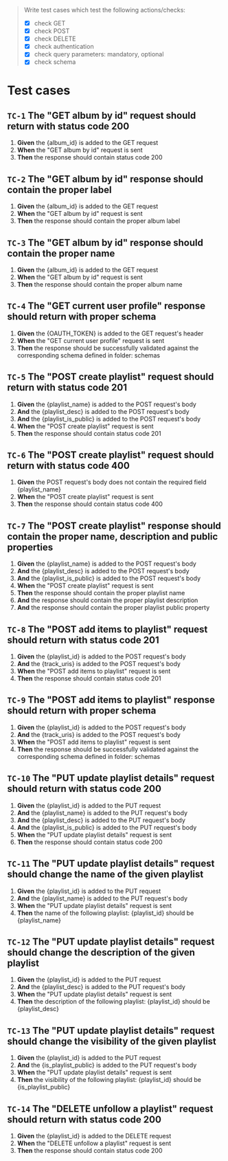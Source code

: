 > Write test cases which test the following actions/checks:
> - [x] check GET
> - [x] check POST
> - [x] check DELETE
> - [x] check authentication
> - [x] check query parameters: mandatory, optional
> - [x] check schema

# Test cases


## `TC-1` The "GET album by id" request should return with status code 200
1. **Given** the {album_id} is added to the GET request
2. **When** the "GET album by id" request is sent
3. **Then** the response should contain status code 200

## `TC-2` The "GET album by id" response should contain the proper label
1. **Given** the {album_id} is added to the GET request
2. **When** the "GET album by id" request is sent
3. **Then** the response should contain the proper album label

## `TC-3` The "GET album by id" response should contain the proper name
1. **Given** the {album_id} is added to the GET request
2. **When** the "GET album by id" request is sent
3. **Then** the response should contain the proper album name

## `TC-4` The "GET current user profile" response should return with proper schema
1. **Given** the {OAUTH_TOKEN} is added to the GET request's header
2. **When** the "GET current user profile" request is sent
3. **Then** the response should be successfully validated against the corresponding schema defined in folder: schemas

## `TC-5` The "POST create playlist" request should return with status code 201
1. **Given** the {playlist_name} is added to the POST request's body
2. **And** the {playlist_desc} is added to the POST request's body
3. **And** the {playlist_is_public} is added to the POST request's body
4. **When** the "POST create playlist" request is sent
5. **Then**  the response should contain status code 201

## `TC-6` The "POST create playlist" request should return with status code 400
1. **Given** the POST request's body does not contain the required field {playlist_name}
2. **When** the "POST create playlist" request is sent
3. **Then**  the response should contain status code 400

## `TC-7` The "POST create playlist" response should contain the proper name, description and public properties
1. **Given** the {playlist_name} is added to the POST request's body
2. **And** the {playlist_desc} is added to the POST request's body
3. **And** the {playlist_is_public} is added to the POST request's body
4. **When** the "POST create playlist" request is sent
5. **Then** the response should contain the proper playlist name
6. **And** the response should contain the proper playlist description
7. **And** the response should contain the proper playlist public property

## `TC-8` The "POST add items to playlist" request should return with status code 201
1. **Given** the {playlist_id} is added to the POST request's body
2. **And** the {track_uris} is added to the POST request's body
3. **When** the "POST add items to playlist" request is sent
4. **Then** the response should contain status code 201

## `TC-9` The "POST add items to playlist" response should return with proper schema
1. **Given** the {playlist_id} is added to the POST request's body
2. **And** the {track_uris} is added to the POST request's body
3. **When** the "POST add items to playlist" request is sent
4. **Then** the response should be successfully validated against the corresponding schema defined in folder: schemas

## `TC-10` The "PUT update playlist details" request should return with status code 200
1. **Given** the {playlist_id} is added to the PUT request
2. **And** the {playlist_name} is added to the PUT request's body
3. **And** the {playlist_desc} is added to the PUT request's body
4. **And** the {playlist_is_public} is added to the PUT request's body
5. **When** the "PUT update playlist details" request is sent
6. **Then** the response should contain status code 200

## `TC-11` The "PUT update playlist details" request should change the name of the given playlist
1. **Given** the {playlist_id} is added to the PUT request
2. **And** the {playlist_name} is added to the PUT request's body
3. **When** the "PUT update playlist details" request is sent
4. **Then** the name of the following playlist: {playlist_id} should be {playlist_name}

## `TC-12` The "PUT update playlist details" request should change the description of the given playlist
1. **Given** the {playlist_id} is added to the PUT request
2. **And** the {playlist_desc} is added to the PUT request's body
3. **When** the "PUT update playlist details" request is sent
4. **Then**  the description of the following playlist: {playlist_id} should be {playlist_desc}

## `TC-13` The "PUT update playlist details" request should change the visibility of the given playlist
1. **Given** the {playlist_id} is added to the PUT request
2. **And** the {is_playlist_public} is added to the PUT request's body
3. **When** the "PUT update playlist details" request is sent
4. **Then**  the visibility of the following playlist: {playlist_id} should be {is_playlist_public}

## `TC-14` The "DELETE unfollow a playlist" request should return with status code 200
1. **Given** the {playlist_id} is added to the DELETE request
2. **When** the "DELETE unfollow a playlist" request is sent
3. **Then** the response should contain status code 200